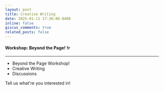 ```yaml
---
layout: post
title: Creative Writing
date: 2025-01-11 17:30:00-0400
inline: false
giscus_comments: true
related_posts: false
---
```


#### Workshop: Beyond the Page! :sparkles:

***
<ul>
    <li>Beyond the Page Workshop!</li>
    <li>Creative Writing</li>
    <li>Discussions</li>
</ul>

Tell us what're you interested in!
